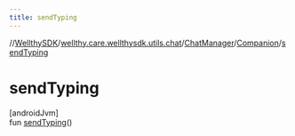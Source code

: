 ```yaml
---
title: sendTyping
---
```

//[WellthySDK](../../../../index.html)/[wellthy.care.wellthysdk.utils.chat](../../index.html)/[ChatManager](../index.html)/[Companion](index.html)/[sendTyping](send-typing.html)



# sendTyping



[androidJvm]\
fun [sendTyping](send-typing.html)()




